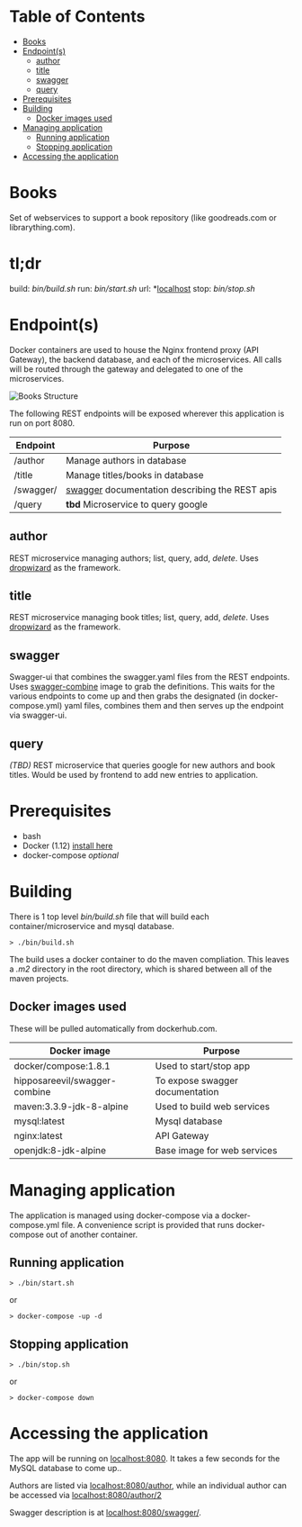 Table of Contents
=================

   * [Books](#books)
   * [Endpoint(s)](#endpoints)
      * [author](#author)
      * [title](#title)
      * [swagger](#swagger)
      * [query](#query)
   * [Prerequisites](#prerequisites)
   * [Building](#building)
      * [Docker images used](#docker-images-used)
   * [Managing application](#managing-application)
      * [Running application](#running-application)
      * [Stopping application](#stopping-application)
   * [Accessing the application](#accessing-the-application)

# Books
Set of webservices to support a book repository (like goodreads.com or librarything.com). 

# tl;dr
build: *bin/build.sh*
run: *bin/start.sh*
url: *[localhost](http://localhost:8080/swagger/)
stop: *bin/stop.sh*


# Endpoint(s)
Docker containers are used to house the Nginx frontend proxy (API Gateway), the backend database, and each of the microservices. All calls will be routed through the gateway and delegated to one of the microservices.

![Books Structure](https://github.com/hipposareevil/books/blob/master/images/structure.png)

The following REST endpoints will be exposed wherever this application is run on port 8080.

Endpoint | Purpose
--- | ---
/author | Manage authors in database
/title | Manage titles/books in database
/swagger/ | [swagger](http://swagger.io) documentation describing the REST apis
/query | **tbd** Microservice to query google|amazon for books and authors

## author
REST microservice managing authors; list, query, add, *delete*. Uses [dropwizard](http://www.dropwizard.io/) as the framework.

## title
REST microservice managing book titles; list, query, add, *delete*. Uses [dropwizard](http://www.dropwizard.io/) as the framework.

## swagger
Swagger-ui that combines the swagger.yaml files from the REST endpoints. Uses [swagger-combine](https://hub.docker.com/r/hipposareevil/swagger-combine/) image to grab the definitions. This waits for the various endpoints to come up and then grabs the designated (in docker-compose.yml) yaml files, combines them and then serves up the endpoint via swagger-ui.

## query
*(TBD)* REST microservice that queries google for new authors and book titles. Would be used by frontend to add new entries to application. 


# Prerequisites

* bash
* Docker (1.12) [install here](https://docs.docker.com/engine/installation/)
* docker-compose _optional_


# Building

There is 1 top level *bin/build.sh* file that will build each container/microservice and mysql database.
```
> ./bin/build.sh
```

The build uses a docker container to do the maven compliation. This leaves a *.m2* directory in the root directory, which is shared between all of the maven projects.


## Docker images used

These will be pulled automatically from dockerhub.com.

Docker image | Purpose
--- | ---
docker/compose:1.8.1 | Used to start/stop app
hipposareevil/swagger-combine | To expose swagger documentation
maven:3.3.9-jdk-8-alpine  | Used to build web services
mysql:latest | Mysql database
nginx:latest | API Gateway
openjdk:8-jdk-alpine | Base image for web services


# Managing application

The application is managed using docker-compose via a docker-compose.yml file. A convenience script is provided that runs docker-compose out of another container.

## Running application
```
> ./bin/start.sh
```
or
```
> docker-compose -up -d
```

## Stopping application
```
> ./bin/stop.sh
```
or
```
> docker-compose down
```

# Accessing the application

The app will be running on [localhost:8080](http://localhost:8080). It takes a few seconds for the MySQL database to come up..

Authors are listed via [localhost:8080/author](http://localhost:8080/author), while an individual author can be accessed via [localhost:8080/author/2](http://localhost:8080/author/2)

Swagger description is at [localhost:8080/swagger/](http://localhost:8080/swagger/).




